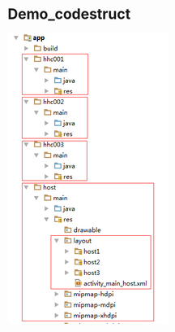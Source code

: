 # Demo_codestruct
![image](https://github.com/UAF9978/Demo_codestruct/raw/master/screenshots/codestruct.png)
